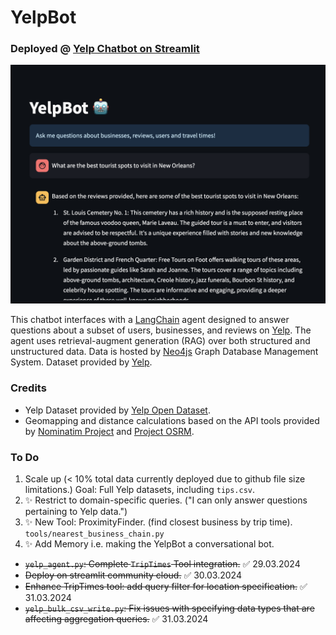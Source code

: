 # YelpBot

### Deployed @ [Yelp Chatbot on Streamlit](https://yelp-chatbot.streamlit.app/)

![Screenshot](images/Screenshot.png)

This chatbot interfaces with a [LangChain](https://python.langchain.com/docs/get_started/introduction) agent designed to answer questions about a subset of users, businesses, and reviews on [Yelp](https://www.yelp.com/). 
The agent uses retrieval-augment generation (RAG) over both structured and unstructured data. Data is hosted by [Neo4js](https://neo4j.com/) Graph Database Management System.
Dataset provided by [Yelp](https://www.yelp.com/dataset).

### Credits

* Yelp Dataset provided by [Yelp Open Dataset](https://www.yelp.com/dataset).
* Geomapping and distance calculations based on the API tools provided by [Nominatim Project](https://nominatim.org/) and [Project OSRM](https://project-osrm.org/). 


### To Do
1. Scale up (< 10% total data currently deployed due to github file size limitations.)  Goal: Full Yelp datasets, including `tips.csv`.
2. ✨ Restrict to domain-specific queries. ("I can only answer questions pertaining to Yelp data.")
3. ✨ New Tool: ProximityFinder. (find closest business by trip time).  `tools/nearest_business_chain.py`
4. ✨ Add Memory i.e. making the YelpBot a conversational bot.
* ~~`yelp_agent.py`: Complete `TripTimes` Tool integration.~~ ✅ 29.03.2024
* ~~Deploy on streamlit community cloud.~~ ✅ 30.03.2024
* ~~Enhance TripTimes tool: add query filter for location specification.~~ ✅ 31.03.2024
* ~~`yelp_bulk_csv_write.py`: Fix issues with specifying data types that are affecting aggregation queries.~~ ✅ 31.03.2024